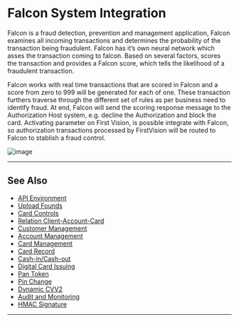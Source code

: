# Falcon System Integration

Falcon is a fraud detection, prevention and management application, Falcon examines all incoming transactions and determines the probability of the transaction being fraudulent. Falcon has it’s own neural network which asses the transaction coming to falcon. Based on several factors, scores the transaction and provides a Falcon score, which tells the likelihood of a fraudulent transaction.

Falcon works with real time transactions that are scored in Falcon and a score from zero to 999 will be generated for each of one. These transaction furthers traverse through the different set of rules as per business need to identify fraud. At end, Falcon will send the scoring response message to the Authorization Host system, e.g. decline the Authorization and block the card. Activating parameter on First Vision, is possible integrate with Falcon, so authorization transactions processed by FirstVision will be routed to Falcon to stablish a fraud control.

![image](https://user-images.githubusercontent.com/111396588/208846621-4b1bd3c3-0355-48ff-a23a-0d6f313ec3d0.png)


---

## See Also

- [API Environment](?path=docs/main-cases/1-api-environment.md)
- [Upload Founds](docs/main-cases/2-uploads.md)
- [Card Controls](?path=docs/main-cases/3-card-controls.md)
- [Relation Client-Account-Card](?path=docs/main-cases/4-relation.md)
- [Customer Management](?path=docs/main-cases/5-customer.md)
- [Account Management](?path=docs/main-cases/6-account.md)
- [Card Management](?path=docs/main-cases/7-card.md)
- [Card Record](?path=docs/main-cases/8-record.md)
- [Cash-in/Cash-out](?path=docs/main-cases/9-cash-in-out.md)
- [Digital Card Issuing](?path=docs/main-cases/11-digital.md)
- [Pan Token](?path=docs/main-cases/12-pan-token.md)
- [Pin Change](?path=docs/main-cases/13-pin-change.md)
- [Dynamic CVV2](?path=docs/main-cases/14-dynamic.md)
- [Audit and Monitoring](?path=docs/main-cases/15-audit.md)
- [HMAC Signature](?path=docs/main-cases/16-hmac.md)

---
